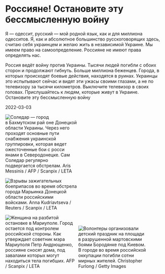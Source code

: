 # Россияне! Остановите эту бессмысленную войну

Я — одессит, русский — мой родной язык, как и для миллиона одесситов.
Я, как и абсолютное большинство русскоговорящих здесь, считаю себя
украинцем и желаю жить в независимой Украине. Мы имеем право на
самоопределение. Россияне не имеют права определять нас.

Россия ведёт войну против Украины. Тысячи людей погибли с обоих сторон
и продолжают гибнуть. Больше миллиона беженцев. Города, в которых
происходят боевые действия, находятся в руинах. Украинцы это
испытывают сейчас и видят эти ужасы своими глазами, а не по телевизору
за тысячи километров. Выключите телевизор в своих головах.
Прислушайтесь к людям, которые живут в Украине. Остановите эту
бессмысленную войну

2022-03-03



<img src="https://meduza.io/image/attachments/images/007/904/981/small/BaM4jbt-dgZWb3udL5L8xg.jpg" alt="Соледар — город в Бахмутском рай
оне Донецкой области Украины. Через него проходят основные пути снабжения украинской группировки, которая ведет ожесточенные бои с росси
янами в Северодонецке. Сам Соледар регулярно подвергается обстрелам. Aris Messinis / AFP / Scanpix / LETA" style="max-width: 45%;">

<img src="https://meduza.io/image/attachments/images/007/905/253/small/HJXs67DHanOwOuLHJHKPUQ.jpg" alt="Взрывы зажигательных боеприпасов
 во время обстрела города Марьинка Донецкой области российскими войсками. Anna Kudriavtseva / Reuters / Scanpix / LETA" style="max-width: 45%;">

<img src="https://meduza.io/image/attachments/images/007/905/305/small/fldjwR9z-bLQYWhpMew2fw.jpg" alt="Женщина на разбитой остановке в Мариуполе. Город остается под контролем российской стороны. Как утверждает советник мэра Мариуполя Петр Андрющенко, россияне сносят дома, под завалами которых могут находиться тела погибших. AFP / Scanpix / LETA" style="max-width: 45%;">

<img src="https://meduza.io/image/attachments/images/007/903/304/small/iRlCSgU7DCpZmT6-MikNtA.jpg" alt="Волонтеры организовали детский праздник на площади в разрушенной мартовскими боями Бородянке под Киевом. В городе во время российской оккупации погибли сотни мирных жителей. Christopher Furlong / Getty Images" style="max-width: 45%;">


